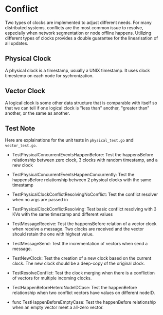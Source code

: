 # Conflict

Two types of clocks are implemented to adjust different needs. For many distributed systems, conflicts are the most common issue to resolve, especially when network segmentation or node offline happens. Utilizing different types of clocks provides a double guarantee for the linearisation of all updates.

## Physical Clock
A physical clock is a timestamp, usually a UNIX timestamp. It uses clock timestemp on each node for sychronization. 

## Vector Clock
A logical clock is some other data structure that is comparable with itself so that we can tell if one logical clock is "less than" another, "greater than" another, or the same as another.

## Test Note

Here are explainations for the unit tests in `physical_test.go` and `vector_test.go`.

- TestPhysicalConcurrentEventsHappenBefore: Test the happensBefore relationship between zero clock, 3 clocks with random timestamp, and a new clock

- TestPhysicalConcurrentEventsHappenConcurrently: Test the happensBefore relationship between 2 physical clocks with the same timestamp

- TestPhysicalClockConflictResolvingNoConflict: Test the conflict resolver when no args are passed in

- TestPhysicalClockConflictResolving: Test basic conflict resolving with 3 KVs with the same timestamp and different values

- TestMessageReceive: Test the happensBefore relation of a vector clock when receive a message. Two clocks are received and the vector should retain the one with highest value.

- TestMessageSend: Test the incrementation of vectors when send a message.

- TestNewClock: Test the creation of a new clock based on the current clock. The new clock should be a deep-copy of the original clock.

- TestResolveConflict: Test the clock merging when there is a confliction of vectors for multiple incoming clocks.

- TestHappenBeforeHeteroNodeIDCase: Test the happenBefore relationship when two conflict vectors have values on different nodeID.

- func TestHappenBeforeEmptyCase: Test the happenBefore relationship when an empty vector meet a all-zero vector.